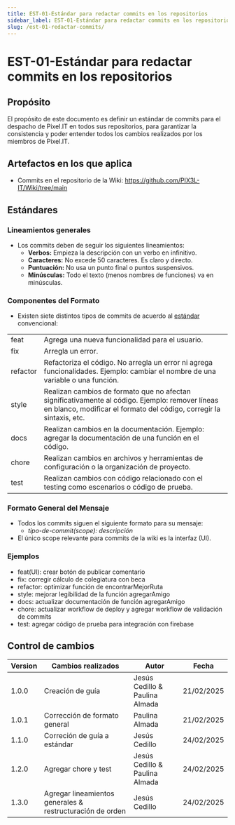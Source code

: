 ```yaml
---
title: EST-01-Estándar para redactar commits en los repositorios
sidebar_label: EST-01-Estándar para redactar commits en los repositorios
slug: /est-01-redactar-commits/
---
```


# EST-01-Estándar para redactar commits en los repositorios

## Propósito
El propósito de este documento es definir un estándar de commits para el despacho de Pixel.IT en todos sus repositorios, para garantizar la consistencia y poder entender todos los cambios realizados por los miembros de Pixel.IT.

## Artefactos en los que aplica

- Commits en el repositorio de la Wiki: https://github.com/PIX3L-IT/Wiki/tree/main 

## Estándares

### Lineamientos generales
- Los commits deben de seguir los siguientes lineamientos:
    - **Verbos:** Empieza la descripción con un verbo en infinitivo.
    - **Caracteres:** No excede 50 caracteres. Es claro y directo.
    - **Puntuación:** No usa un punto final o puntos suspensivos.
    - **Minúsculas:**  Todo el texto (menos nombres de funciones) va en minúsculas.
    
### Componentes del Formato
- Existen siete distintos tipos de commits de acuerdo al [estándar](https://medium.com/@fatihsevencan/git-commit-standards-d76f2f5f5c7f) convencional:

<table>
  <tr>
    <td>feat</td>
    <td>Agrega una nueva funcionalidad para el usuario.</td>
  </tr>
  <tr>
    <td>fix</td>
    <td>Arregla un error.</td>
  </tr>
  <tr>
    <td>refactor</td>
    <td>Refactoriza el código. No arregla un error ni agrega funcionalidades. Ejemplo: cambiar el nombre de una variable o una función.</td>
  </tr>
  <tr>
    <td>style</td>
    <td>Realizan cambios de formato que no afectan significativamente al código. Ejemplo: remover líneas en blanco, modificar el formato del código, corregir la sintaxis, etc.</td>
  </tr>
  <tr>
    <td>docs</td>
    <td>Realizan cambios en la documentación. Ejemplo: agregar la documentación de una función en el código.</td>
  </tr>
  <tr>
    <td>chore</td>
    <td>Realizan cambios en archivos y herramientas de configuración o la organización de proyecto.</td>
  </tr>
  <tr>
    <td>test</td>
    <td>Realizan cambios con código relacionado con el testing como escenarios o código de prueba.</td>
  </tr>
</table>

### Formato General del Mensaje
- Todos los commits siguen el siguiente formato para su mensaje:
    - *tipo-de-commit(scope): descripción*
- El único scope relevante para commits de la wiki es la interfaz (UI). 

### Ejemplos
- feat(UI): crear botón de publicar comentario
- fix: corregir cálculo de colegiatura con beca
- refactor: optimizar función de encontrarMejorRuta
- style: mejorar legibilidad de la función agregarAmigo
- docs: actualizar documentación de función agregarAmigo
- chore: actualizar workflow de deploy y agregar workflow de validación de commits
- test: agregar código de prueba para integración con firebase

## Control de cambios

| Version | Cambios realizados    | Autor          | Fecha      |
| ------- | --------------------- | -------------- | ---------- |
| 1.0.0   | Creación de guía | Jesús Cedillo & Paulina Almada | 21/02/2025 |
| 1.0.1   | Corrección de formato general | Paulina Almada | 21/02/2025 |
| 1.1.0   | Correción de guía a estándar | Jesús Cedillo | 24/02/2025 |
| 1.2.0   | Agregar chore y test | Jesús Cedillo & Paulina Almada | 24/02/2025 |
| 1.3.0   | Agregar lineamientos generales & restructuración de orden  | Jesús Cedillo | 24/02/2025 |